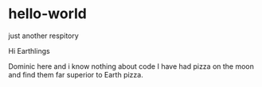# hello-world
just another respitory


Hi Earthlings

Dominic here and i know nothing about code
I have had pizza on the moon and find them far superior to Earth pizza.
